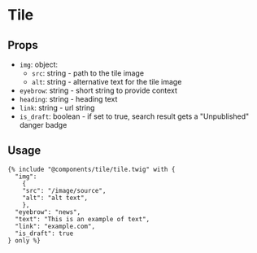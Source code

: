 # Tile

## Props

- `img`: object:
    - `src`: string - path to the tile image
    - `alt`: string - alternative text for the tile image
- `eyebrow`: string - short string to provide context
- `heading`: string - heading text
- `link`: string - url string
- `is_draft`: boolean - if set to true, search result gets a "Unpublished" danger badge

## Usage

```twig
{% include "@components/tile/tile.twig" with {
  "img":
    {
    "src": "/image/source",
    "alt": "alt text",
    },
  "eyebrow": "news",
  "text": "This is an example of text",
  "link": "example.com",
  "is_draft": true
} only %}
```
